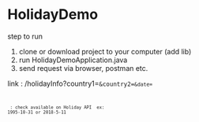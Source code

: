 # HolidayDemo

step to run 
1.  clone or download project to your computer (add lib)
2.  run HolidayDemoApplication.java 
3.  send request  via browser, postman etc.

link :  /holidayInfo?country1=<code country>&country2=<code country>&date=<YYYY-MM-DD>

<code country> : check available on  Holiday API
<YYYY-MM-DD>  ex: 1995-10-31  or  2018-5-11 
